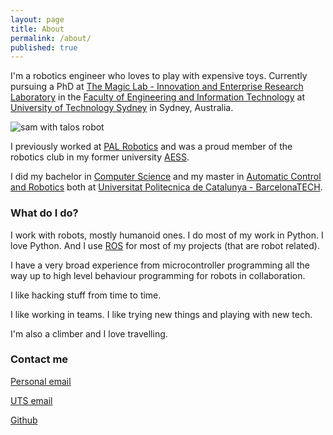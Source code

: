 ```yaml
---
layout: page
title: About
permalink: /about/
published: true
---
```


I'm a robotics engineer who loves to play with expensive toys. Currently pursuing a PhD at [The Magic Lab - Innovation and Enterprise Research Laboratory](http://themagiclab.org/) in the [Faculty of Engineering and Information Technology](https://www.uts.edu.au/about/faculty-engineering-and-information-technology) at [University of Technology Sydney](https://www.uts.edu.au/) in Sydney, Australia.


![sam with talos robot]({{site.baseurl}}/sam_talos.jpg)


I previously worked at [PAL Robotics](http://www.pal-robotics.com/en/home/) and was a proud member of the robotics club in my former university [AESS](https://aess.upc.es/).

I did my bachelor in [Computer Science](https://www.fib.upc.edu/en/studies) and my master in [Automatic Control and Robotics](https://mar.masters.upc.edu/en) both at [Universitat Politecnica de Catalunya - BarcelonaTECH](https://www.upc.edu/en).

### What do I do?
I work with robots, mostly humanoid ones. I do most of my work in Python. I love Python. And I use [ROS](http://www.ros.org/) for most of my projects (that are robot related).

I have a very broad experience from microcontroller programming all the way up to high level behaviour programming for robots in collaboration.

I like hacking stuff from time to time.

I like working in teams. I like trying new things and playing with new tech.

I'm also a climber and I love travelling.

### Contact me

[Personal email](mailto:sammypfeiffer@gmail.com)

[UTS email](mailto:Sammy.Pfeiffer@student.uts.edu.au)

[Github](https://github.com/awesomebytes)
